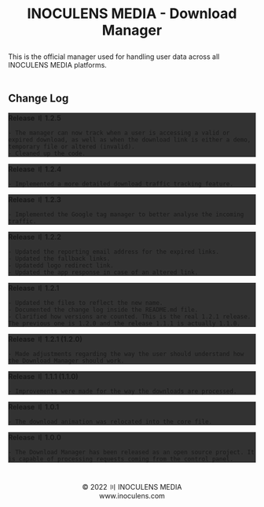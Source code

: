 # <p align="center"><b>INOCULENS MEDIA</b> - Download Manager

This is the official manager used for handling user data across all INOCULENS MEDIA platforms.<br><br>

## Change Log<br>
<div style="background-color: rgb(50, 50, 50);">
<b>Release 〢 1.2.5</b><br>

```
- The manager can now track when a user is accessing a valid or expired download, as well as when the download link is either a demo, temporary file or altered (invalid).
- Cleaned up the code.
```
</div>

<div style="background-color: rgb(50, 50, 50);">
<b>Release 〢 1.2.4</b><br>

```
- Implemented a more detailed download traffic tracking feature.
```
</div>

<div style="background-color: rgb(50, 50, 50);">
<b>Release 〢 1.2.3</b><br>

```
- Implemented the Google tag manager to better analyse the incoming traffic.
```
</div>

<div style="background-color: rgb(50, 50, 50);">
<b>Release 〢 1.2.2</b><br>

```
- Updated the reporting email address for the expired links.
- Updated the fallback links.
- Updatedd logo redirect link.
- Updated the app response in case of an altered link.
```
</div>

<div style="background-color: rgb(50, 50, 50);">
<b>Release 〢 1.2.1</b><br>

```
- Updated the files to reflect the new name.
- Documented the change log inside the README.md file.
- Clarified how versions are counted. This is the real 1.2.1 release. The previous one is 1.2.0 and the release 1.1.1 is actually 1.1.0.
```
</div>

<div style="background-color: rgb(50, 50, 50);">
<b>Release 〢 1.2.1 (1.2.0)</b><br>

```
- Made adjustments regarding the way the user should understand how the Download Manager should work.
```
</div>

<div style="background-color: rgb(50, 50, 50);">
<b>Release 〢 1.1.1 (1.1.0)</b><br>

```
- Improvements were made for the way the downloads are processed.
```
</div>

<div style="background-color: rgb(50, 50, 50);">
<b>Release 〢 1.0.1</b><br>

```
- The download animation was relocated into the core file.
```
</div>

<div style="background-color: rgb(50, 50, 50);">
<b>Release 〢 1.0.0</b><br>

```
- The Download Manager has been released as an open source project. It is capable of processing requests coming from the control panel.
```
</div>

#
<p align="center">© 2022 〣 INOCULENS MEDIA<br/>www.inoculens.com<br>